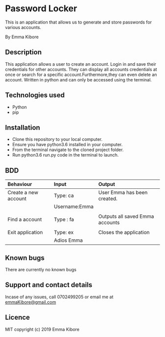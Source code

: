 # Password Locker
This is an application that allows us to generate and store passwords for various accounts.

By Emma Kibore

## Description
This application allows a user to create an account. Login in and save their credentials for other accounts. They can display all accounts credentials at once or search for a specific account.Furthermore,they can even delete an account. Written in python and can only be accessed using the terminal.


## Technologies used
* Python
* pip


## Installation
* Clone this repository to your local computer.
* Ensure you have python3.6 installed in your computer.
* From the terminal navigate to the cloned project folder.
* Run python3.6 run.py code in the terminal to launch.


## BDD
| Behaviour                | Input            | Output                            |
| :----------------------- | :-------------   | :---------------------------------|
| Create a new account     | Type: ca         |  User Emma has been created.      |  
|                          | Username:Emma    |                                   |
|                          |                  |                                   |
| Find a account           | Type : fa        | Outputs all saved Emma accounts   |      
|                          |                  |                                   |
| Exit application         | Type: ex         | Closes the application            |
|                          | Adios Emma       |                                   |

## Known bugs
There are currently no known bugs

## Support and contact details
Incase of any issues, call 0702499205 or email me at emmaKibore@gmail.com

## Licence
MIT  copyright (c) 2019 Emma Kibore
